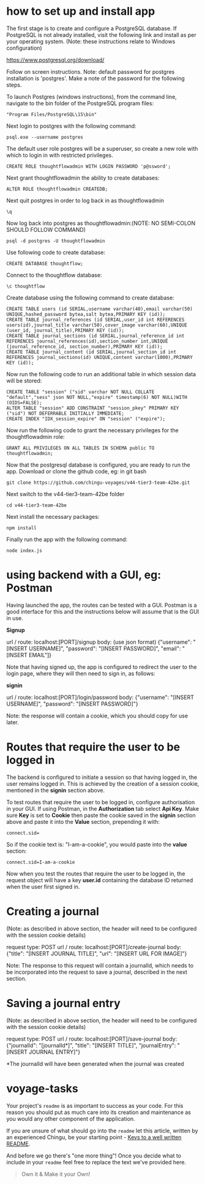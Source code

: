 # how to set up and install app

The first stage is to create and configure a PostgreSQL database. If PostgreSQL is not already installed, visit the following link and
install as per your operating system. (Note: these instructions relate to Windows configuration)

https://www.postgresql.org/download/

Follow on screen instructions. Note: default password for postgres installation is 'postgres'. Make a note of the password for the following steps.

To launch Postgres (windows instructions), from the command line, navigate to the bin folder of the PostgreSQL program files:

```
"Program Files/PostgreSQL\15\bin"
```
Next login to postgres with the following command:

    psql.exe --username postgres 

The default user role postgres will be a superuser, so create a new role with which to login in with restricted privileges.
~~~
CREATE ROLE thoughtflowadmin WITH LOGIN PASSWORD 'p@ssword';
~~~
Next grant thoughtflowadmin the ability to create databases:
~~~
ALTER ROLE thoughtflowadmin CREATEDB;
~~~
Next quit postgres in order to log back in as thoughtflowadmin

~~~ 
\q 
~~~

Now log back into postgres as thoughtflowadmin:(NOTE: NO SEMI-COLON SHOULD FOLLOW COMMAND)
~~~
psql -d postgres -U thoughtflowadmin
~~~
Use following code to create database:
~~~
CREATE DATABASE thoughtflow;
~~~
Connect to the thoughtflow database:
~~~
\c thoughtflow
~~~
Create database using the following command to create database:
~~~
CREATE TABLE users (id SERIAL,username varchar(40),email varchar(50) UNIQUE,hashed_password bytea,salt bytea,PRIMARY KEY (id));
CREATE TABLE journal_references (id SERIAL,user_id int REFERENCES users(id),journal_title varchar(50),cover_image varchar(60),UNIQUE (user_id, journal_title),PRIMARY KEY (id));
CREATE TABLE journal_sections (id SERIAL,journal_reference_id int REFERENCES journal_references(id),section_number int,UNIQUE (journal_reference_id, section_number),PRIMARY KEY (id));
CREATE TABLE journal_content (id SERIAL,journal_section_id int REFERENCES journal_sections(id) UNIQUE,content varchar(1000),PRIMARY KEY (id));
~~~
Now run the following code to run an additional table in which session data will be stored:
~~~
CREATE TABLE "session" ("sid" varchar NOT NULL COLLATE "default","sess" json NOT NULL,"expire" timestamp(6) NOT NULL)WITH (OIDS=FALSE);
ALTER TABLE "session" ADD CONSTRAINT "session_pkey" PRIMARY KEY ("sid") NOT DEFERRABLE INITIALLY IMMEDIATE;
CREATE INDEX "IDX_session_expire" ON "session" ("expire");
~~~
Now run the following code to grant the necessary privileges for the thoughtflowadmin role:
~~~
GRANT ALL PRIVILEGES ON ALL TABLES IN SCHEMA public TO thoughtflowadmin;
~~~
Now that the postgresql database is configured, you are ready to run the app. Download or clone the github code, eg: in git bash
~~~
git clone https://github.com/chingu-voyages/v44-tier3-team-42be.git
~~~
Next switch to the v44-tier3-team-42be folder
~~~
cd v44-tier3-team-42be
~~~
Next install the necessary packages:
~~~
npm install
~~~
Finally run the app with the following command:
~~~
node index.js
~~~

# using backend with a GUI, eg: Postman

Having launched the app, the routes can be tested with a GUI. Postman is a good interface for this and the instructions below will
assume that is the GUI in use. 

**Signup**

url / route: localhost:[PORT]/signup
body: (use json format) {"username": "[INSERT USERNAME]", "password": "[INSERT PASSWORD]", "email": "[INSERT EMAIL"]}

Note that having signed up, the app is configured to redirect the user to the login page, where they will then need to sign in, as follows:

**signin**

url / route: localhost:[PORT]/login/password
body: {"username": "[INSERT USERNAME]", "password": "[INSERT PASSWORD]"}

Note: the response will contain a cookie, which you should copy for use later.

# Routes that require the user to be logged in

The backend is configured to initiate a session so that having logged in, the user remains logged in. This is achieved by the creation 
of a session cookie, mentioned in the **signin** section above.

To test routes that require the user to be logged in, configure authorisation in your GUI. If using Postman, in the **Authorization** tab select **Api Key**. Make sure **Key** is set to **Cookie** then paste the cookie saved in the **signin** section above and paste it into the **Value** section, prepending it with: 
~~~
connect.sid=
~~~
So if the cookie text is: "I-am-a-cookie", you would paste into the **value** section:
~~~
connect.sid=I-am-a-cookie
~~~

Now when you test the routes that require the user to be logged in, the request object will have a key **user.id** containing the database ID returned when the user first signed in.

# Creating a journal

(Note: as described in above section, the header will need to be configured with the session cookie details)

request type: POST
url / route: localhost:[PORT]/create-journal
body: {"title": "[INSERT JOURNAL TITLE]", "url": "[INSERT URL FOR IMAGE]"}

Note: The response to this request will contain a journalId, which needs to be incorporated into the request to save a journal, described in the next section.

# Saving a journal entry

(Note: as described in above section, the header will need to be configured with the session cookie details)

request type: POST
url / route: localhost:[PORT]/save-journal
body: {"journalId": "[journalId*]", "title": "[INSERT TITLE]", "journalEntry": "[INSERT JOURNAL ENTRY]"}

*The journalId will have been generated when the journal was created




# voyage-tasks

Your project's `readme` is as important to success as your code. For 
this reason you should put as much care into its creation and maintenance
as you would any other component of the application.

If you are unsure of what should go into the `readme` let this article,
written by an experienced Chingu, be your starting point - 
[Keys to a well written README](https://tinyurl.com/yk3wubft).

And before we go there's "one more thing"! Once you decide what to include
in your `readme` feel free to replace the text we've provided here.

> Own it & Make it your Own!
